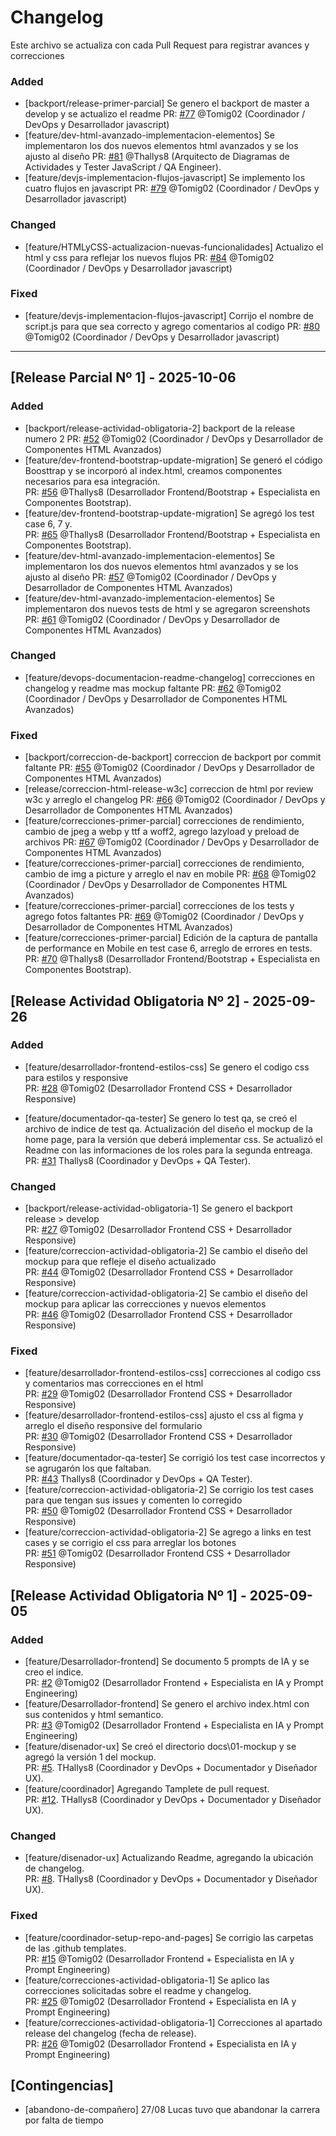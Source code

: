 # Changelog

Este archivo se actualiza con cada Pull Request para registrar avances y correcciones

### Added  
- [backport/release-primer-parcial] Se genero el backport de master a develop y se actualizo el readme
PR: [#77](https://github.com/Thallys8/turismo-buenos-aires/pull/77) @Tomig02 (Coordinador / DevOps y Desarrollador javascript)
- [feature/dev-html-avanzado-implementacion-elementos] Se implementaron los dos nuevos elementos html avanzados y se los ajusto al diseño
PR: [#81](https://github.com/Thallys8/turismo-buenos-aires/pull/81) @Thallys8 (Arquitecto de Diagramas de Actividades y Tester JavaScript / QA Engineer).  
- [feature/devjs-implementacion-flujos-javascript] Se implemento los cuatro flujos en javascript 
PR: [#79](https://github.com/Thallys8/turismo-buenos-aires/pull/79) @Tomig02 (Coordinador / DevOps y Desarrollador javascript)

### Changed 
- [feature/HTMLyCSS-actualizacion-nuevas-funcionalidades] Actualizo el html y css para reflejar los nuevos flujos
PR: [#84](https://github.com/Thallys8/turismo-buenos-aires/pull/84) @Tomig02 (Coordinador / DevOps y Desarrollador javascript)

### Fixed
- [feature/devjs-implementacion-flujos-javascript] Corrijo el nombre de script.js para que sea correcto y agrego comentarios al codigo
PR: [#80](https://github.com/Thallys8/turismo-buenos-aires/pull/80) @Tomig02 (Coordinador / DevOps y Desarrollador javascript)

---

## [Release Parcial Nº 1] - 2025-10-06

### Added  
- [backport/release-actividad-obligatoria-2] backport de la release numero 2
PR: [#52](https://github.com/Thallys8/turismo-buenos-aires/pull/52) @Tomig02 (Coordinador / DevOps y Desarrollador de Componentes HTML Avanzados)
- [feature/dev-frontend-bootstrap-update-migration] Se generó el código Boosttrap y se incorporó al index.html, creamos componentes necesarios para esa integración.  
PR: [#56](https://github.com/Thallys8/turismo-buenos-aires/pull/56) @Thallys8 (Desarrollador Frontend/Bootstrap + Especialista en Componentes Bootstrap).
- [feature/dev-frontend-bootstrap-update-migration] Se agregó los test case 6, 7 y.   
PR: [#65](https://github.com/Thallys8/turismo-buenos-aires/pull/65) @Thallys8 (Desarrollador Frontend/Bootstrap + Especialista en Componentes Bootstrap).
- [feature/dev-html-avanzado-implementacion-elementos] Se implementaron los dos nuevos elementos html avanzados y se los ajusto al diseño
PR: [#57](https://github.com/Thallys8/turismo-buenos-aires/pull/57) @Tomig02 (Coordinador / DevOps y Desarrollador de Componentes HTML Avanzados)
- [feature/dev-html-avanzado-implementacion-elementos] Se implementaron dos nuevos tests de html y se agregaron screenshots
PR: [#61](https://github.com/Thallys8/turismo-buenos-aires/pull/61) @Tomig02 (Coordinador / DevOps y Desarrollador de Componentes HTML Avanzados)

### Changed 
- [feature/devops-documentacion-readme-changelog] correcciones en changelog y readme mas mockup faltante
PR: [#62](https://github.com/Thallys8/turismo-buenos-aires/pull/62) @Tomig02 (Coordinador / DevOps y Desarrollador de Componentes HTML Avanzados)

### Fixed
- [backport/correccion-de-backport] correccion de backport por commit faltante
PR: [#55](https://github.com/Thallys8/turismo-buenos-aires/pull/55) @Tomig02 (Coordinador / DevOps y Desarrollador de Componentes HTML Avanzados)
- [release/correccion-html-release-w3c] correccion de html por review w3c y arreglo el changelog
PR: [#66](https://github.com/Thallys8/turismo-buenos-aires/pull/66) @Tomig02 (Coordinador / DevOps y Desarrollador de Componentes HTML Avanzados)
- [feature/correcciones-primer-parcial] correcciones de rendimiento, cambio de jpeg a webp y ttf a woff2, agrego lazyload y preload de archivos
PR: [#67](https://github.com/Thallys8/turismo-buenos-aires/pull/67) @Tomig02 (Coordinador / DevOps y Desarrollador de Componentes HTML Avanzados)
- [feature/correcciones-primer-parcial] correcciones de rendimiento, cambio de img a picture y arreglo el nav en mobile
PR: [#68](https://github.com/Thallys8/turismo-buenos-aires/pull/68) @Tomig02 (Coordinador / DevOps y Desarrollador de Componentes HTML Avanzados)
- [feature/correcciones-primer-parcial] correcciones de los tests y agrego fotos faltantes
PR: [#69](https://github.com/Thallys8/turismo-buenos-aires/pull/69) @Tomig02 (Coordinador / DevOps y Desarrollador de Componentes HTML Avanzados)
- [feature/correcciones-primer-parcial] Edición de la captura de pantalla de performance en Mobile en test case 6, arreglo de errores en tests.   
PR: [#70](https://github.com/Thallys8/turismo-buenos-aires/pull/70) @Thallys8 (Desarrollador Frontend/Bootstrap + Especialista en Componentes Bootstrap).

## [Release Actividad Obligatoria Nº 2] - 2025-09-26

### Added  
- [feature/desarrollador-frontend-estilos-css] Se genero el codigo css para estilos y responsive  
PR: [#28](https://github.com/Thallys8/turismo-buenos-aires/pull/28) @Tomig02 (Desarrollador Frontend CSS + Desarrollador Responsive)

- [feature/documentador-qa-tester] Se genero lo test qa, se creó el archivo de  indice de test qa. Actualización del diseño el mockup de la home page, para la versión que deberá implementar css. Se actualizó el Readme con las informaciones de los roles para la segunda entreaga.  
PR: [#31](https://github.com/Thallys8/turismo-buenos-aires/pull/31) Thallys8 (Coordinador y DevOps + QA Tester).

### Changed 
- [backport/release-actividad-obligatoria-1] Se genero el backport release > develop  
PR: [#27](https://github.com/Thallys8/turismo-buenos-aires/pull/27) @Tomig02 (Desarrollador Frontend CSS + Desarrollador Responsive)
- [feature/correccion-actividad-obligatoria-2] Se cambio el diseño del mockup para que refleje el diseño actualizado  
PR: [#44](https://github.com/Thallys8/turismo-buenos-aires/pull/44) @Tomig02 (Desarrollador Frontend CSS + Desarrollador Responsive)
- [feature/correccion-actividad-obligatoria-2] Se cambio el diseño del mockup para aplicar las correcciones y nuevos elementos  
PR: [#46](https://github.com/Thallys8/turismo-buenos-aires/pull/46) @Tomig02 (Desarrollador Frontend CSS + Desarrollador Responsive)

### Fixed
- [feature/desarrollador-frontend-estilos-css] correcciones al codigo css y comentarios mas correcciones en el html  
PR: [#29](https://github.com/Thallys8/turismo-buenos-aires/pull/29) @Tomig02 (Desarrollador Frontend CSS + Desarrollador Responsive)
- [feature/desarrollador-frontend-estilos-css] ajusto el css al figma y arreglo el diseño responsive del formulario  
PR: [#30](https://github.com/Thallys8/turismo-buenos-aires/pull/30) @Tomig02 (Desarrollador Frontend CSS + Desarrollador Responsive)
- [feature/documentador-qa-tester] Se corrigió los test case incorrectos y se agrugarón los que faltaban.  
PR: [#43](https://github.com/Thallys8/turismo-buenos-aires/pull/43) Thallys8 (Coordinador y DevOps + QA Tester).
- [feature/correccion-actividad-obligatoria-2] Se corrigio los test cases para que tengan sus issues y comenten lo corregido  
PR: [#50](https://github.com/Thallys8/turismo-buenos-aires/pull/50) @Tomig02 (Desarrollador Frontend CSS + Desarrollador Responsive)
- [feature/correccion-actividad-obligatoria-2] Se agrego a links en test cases y se corrigio el css para arreglar los botones  
PR: [#51](https://github.com/Thallys8/turismo-buenos-aires/pull/51) @Tomig02 (Desarrollador Frontend CSS + Desarrollador Responsive)


## [Release Actividad Obligatoria Nº 1] - 2025-09-05
### Added 
- [feature/Desarrollador-frontend] Se documento 5 prompts de IA y se creo el indice.  
PR: [#2](https://github.com/Thallys8/turismo-buenos-aires/pull/2) @Tomig02 (Desarrollador Frontend + Especialista en IA y Prompt Engineering)
- [feature/Desarrollador-frontend] Se genero el archivo index.html con sus contenidos y html semantico.  
PR: [#3](https://github.com/Thallys8/turismo-buenos-aires/pull/3) @Tomig02 (Desarrollador Frontend + Especialista en IA y Prompt Engineering)
- [feature/disenador-ux] Se creó el directorio docs\01-mockup y se agregó la versión 1 del mockup.  
PR: [#5](https://github.com/Thallys8/turismo-buenos-aires/pull/5#issue-3388425716). THallys8 (Coordinador y DevOps + Documentador y Diseñador UX).
- [feature/coordinador] Agregando Tamplete de pull request.  
PR: [#12](https://github.com/Thallys8/turismo-buenos-aires/pull/12). THallys8 (Coordinador y DevOps + Documentador y Diseñador UX).  

### Changed 
- [feature/disenador-ux] Actualizando Readme, agregando la ubicación de changelog.  
PR: [#8](https://github.com/Thallys8/turismo-buenos-aires/pull/8). THallys8 (Coordinador y DevOps + Documentador y Diseñador UX).  

### Fixed
- [feature/coordinador-setup-repo-and-pages] Se corrigio las carpetas de las .github templates.  
PR: [#15](https://github.com/Thallys8/turismo-buenos-aires/pull/15) @Tomig02 (Desarrollador Frontend + Especialista en IA y Prompt Engineering)
- [feature/correcciones-actividad-obligatoria-1] Se aplico las correcciones solicitadas sobre el readme y changelog.  
PR: [#25](https://github.com/Thallys8/turismo-buenos-aires/pull/25) @Tomig02 (Desarrollador Frontend + Especialista en IA y Prompt Engineering)
- [feature/correcciones-actividad-obligatoria-1] Correcciones al apartado release del changelog (fecha de release).  
PR: [#26](https://github.com/Thallys8/turismo-buenos-aires/pull/26) @Tomig02 (Desarrollador Frontend + Especialista en IA y Prompt Engineering)

## [Contingencias]
- [abandono-de-compañero] 27/08 Lucas tuvo que abandonar la carrera por falta de tiempo
